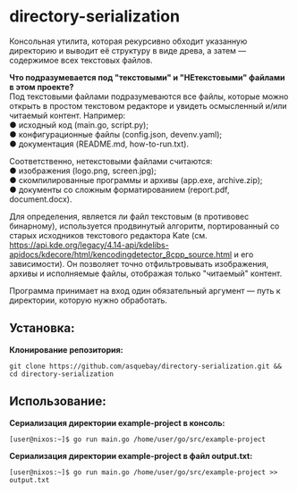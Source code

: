 # directory-serialization
Консольная утилита, которая рекурсивно обходит указанную директорию и выводит её структуру в виде древа, а затем — содержимое всех текстовых файлов.

**Что подразумевается под "текстовыми" и "НЕтекстовыми" файлами в этом проекте?**\
Под текстовыми файлами подразумеваются все файлы, которые можно открыть в простом текстовом редакторе и увидеть осмысленный и/или читаемый контент. Например:\
● исходный код (main.go, script.py);\
● конфигурационные файлы (config.json, devenv.yaml);\
● документация (README.md, how-to-run.txt).

Соответственно, нетекстовыми файлами считаются:\
● изображения (logo.png, screen.jpg);\
● скомпилированные программы и архивы (app.exe, archive.zip);\
● документы со сложным форматированием (report.pdf, document.docx).

Для определения, является ли файл текстовым (в противовес бинарному), используется продвинутый алгоритм, портированный со старых исходников текстового редактора Kate (см. https://api.kde.org/legacy/4.14-api/kdelibs-apidocs/kdecore/html/kencodingdetector_8cpp_source.html и его зависимости). Он позволяет точно отфильтровывать изображения, архивы и исполняемые файлы, отображая только "читаемый" контент.

Программа принимает на вход один обязательный аргумент — путь к директории, которую нужно обработать.

## **Установка:**

**Клонирование репозитория:**
```
git clone https://github.com/asquebay/directory-serialization.git && cd directory-serialization
```

## **Использование:**

**Сериализация директории example-project в консоль:**
```
[user@nixos:~]$ go run main.go /home/user/go/src/example-project
```

**Сериализация директории example-project в файл output.txt:**
```
[user@nixos:~]$ go run main.go /home/user/go/src/example-project >> output.txt
```
